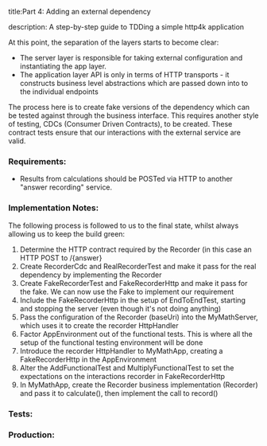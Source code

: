 title:Part 4: Adding an external dependency

description: A step-by-step guide to TDDing a simple http4k application

At this point, the separation of the layers starts to become clear:
- The server layer is responsible for taking external configuration and instantiating the app layer.
- The application layer API is only in terms of HTTP transports - it constructs business level abstractions
which are passed down into to the individual endpoints

The process here is to create fake versions of the dependency which can be tested against through the business interface.
This requires another style of testing, CDCs (Consumer Driven Contracts), to be created. These contract tests ensure that our
interactions with the external service are valid.

### Requirements:
- Results from calculations should be POSTed via HTTP to another "answer recording" service.

### Implementation Notes:
The following process is followed to us to the final state, whilst always allowing us to keep the build green:

1. Determine the HTTP contract required by the Recorder (in this case an HTTP POST to /{answer}
1. Create RecorderCdc and RealRecorderTest and make it pass for the real dependency by implementing the Recorder
1. Create FakeRecorderTest and FakeRecorderHttp and make it pass for the fake. We can now use the Fake to implement our requirement
1. Include the FakeRecorderHttp in the setup of EndToEndTest, starting and stopping the server (even though it's not doing anything)
1. Pass the configuration of the Recorder (baseUri) into the MyMathServer, which uses it to create the recorder HttpHandler
1. Factor AppEnvironment out of the functional tests. This is where all the setup of the functional testing environment will be done
1. Introduce the recorder HttpHandler to MyMathApp, creating a FakeRecorderHttp in the AppEnvironment
1. Alter the AddFunctionalTest and MultiplyFunctionalTest to set the expectations on the interactions recorder in FakeRecorderHttp
1. In MyMathApp, create the Recorder business implementation (Recorder) and pass it to calculate(), then implement the call to record()

### Tests:

<script src="https://gist-it.appspot.com/https://github.com/http4k/http4k/blob/master/src/docs/blog/tdding_http4k/_4/tests.kt"></script>

### Production:

<script src="https://gist-it.appspot.com/https://github.com/http4k/http4k/blob/master/src/docs/blog/tdding_http4k/_4/project.kt"></script>
